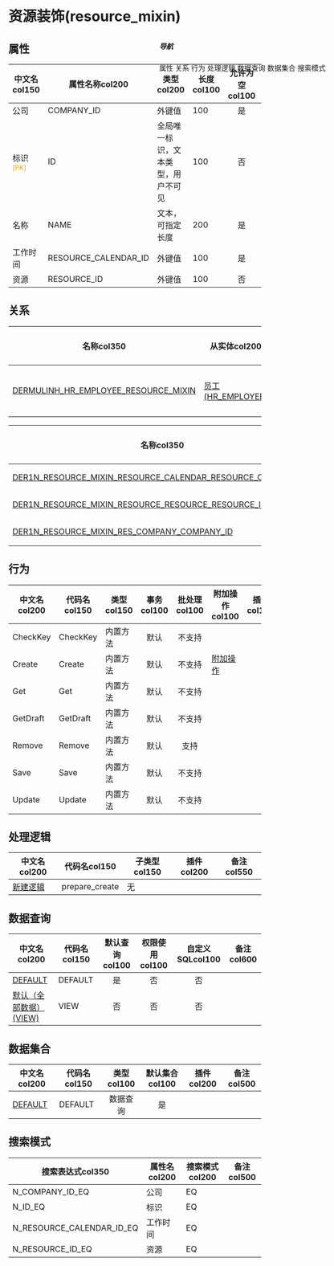 # 资源装饰(resource_mixin)  <!-- {docsify-ignore-all} -->


## 属性
|    中文名col150 | 属性名称col200           | 类型col200     | 长度col100    |允许为空col100    |  备注col500  |
| --------   |------------| -----  | -----  | :----: | -------- |
|公司|COMPANY_ID|外键值|100|是||
|标识<sup class="footnote-symbol"><font color=orange>[PK]</font></sup>|ID|全局唯一标识，文本类型，用户不可见|100|否||
|名称|NAME|文本，可指定长度|200|是||
|工作时间|RESOURCE_CALENDAR_ID|外键值|100|是||
|资源|RESOURCE_ID|外键值|100|否||


## 关系

<el-row>
<el-tabs v-model="show_der">
<el-tab-pane label="主关系" name="major">

| 名称col350     |   从实体col200 | 关系类型col200     |   备注col500  |
| -------- |---------- |------------|----- |
|[DERMULINH_HR_EMPLOYEE_RESOURCE_MIXIN](der/DERMULINH_HR_EMPLOYEE_RESOURCE_MIXIN)|[员工(HR_EMPLOYEE)](module/hr/hr_employee)|多继承关系（虚拟实体）||


</el-tab-pane>
<el-tab-pane label="从关系" name="minor">

|  名称col350   | 主实体col200   | 关系类型col200   |    备注col500  |
| -------- |---------- |-----------|----- |
|[DER1N_RESOURCE_MIXIN_RESOURCE_CALENDAR_RESOURCE_CALENDAR_ID](der/DER1N_RESOURCE_MIXIN_RESOURCE_CALENDAR_RESOURCE_CALENDAR_ID)|[资源工作时间(RESOURCE_CALENDAR)](module/resource/resource_calendar)|1:N关系||
|[DER1N_RESOURCE_MIXIN_RESOURCE_RESOURCE_RESOURCE_ID](der/DER1N_RESOURCE_MIXIN_RESOURCE_RESOURCE_RESOURCE_ID)|[资源(RESOURCE_RESOURCE)](module/resource/resource_resource)|1:N关系||
|[DER1N_RESOURCE_MIXIN_RES_COMPANY_COMPANY_ID](der/DER1N_RESOURCE_MIXIN_RES_COMPANY_COMPANY_ID)|[公司(RES_COMPANY)](module/base/res_company)|1:N关系||

</el-tab-pane>
</el-tabs>
</el-row>

## 行为
| 中文名col200    | 代码名col150    | 类型col150    | 事务col100   | 批处理col100   | 附加操作col100  | 插件col150    |  备注col300  |
| -------- |---------- |----------- |:----:|:----:|---------| ----- | ----- |
|CheckKey|CheckKey|内置方法|默认|不支持||||
|Create|Create|内置方法|默认|不支持|[附加操作](index/action_logic_index#resource_mixin_Create)|||
|Get|Get|内置方法|默认|不支持||||
|GetDraft|GetDraft|内置方法|默认|不支持||||
|Remove|Remove|内置方法|默认|支持||||
|Save|Save|内置方法|默认|不支持||||
|Update|Update|内置方法|默认|不支持||||

## 处理逻辑
| 中文名col200    | 代码名col150    | 子类型col150    | 插件col200    |  备注col550  |
| -------- |---------- |----------- |------------|----------|
|[新建逻辑](module/resource/resource_mixin/logic/prepare_create)|prepare_create|无|||

## 数据查询
| 中文名col200    | 代码名col150    | 默认查询col100 | 权限使用col100 | 自定义SQLcol100 |  备注col600|
| --------  | --------   | :----:  |:----:  | :----:  |----- |
|[DEFAULT](module/resource/resource_mixin/query/Default)|DEFAULT|是|否 |否 ||
|[默认（全部数据）(VIEW)](module/resource/resource_mixin/query/View)|VIEW|否|否 |否 ||

## 数据集合
| 中文名col200  | 代码名col150  | 类型col100 | 默认集合col100 |   插件col200|   备注col500|
| --------  | --------   | :----:   | :----:   | ----- |----- |
|[DEFAULT](module/resource/resource_mixin/dataset/Default)|DEFAULT|数据查询|是|||

## 搜索模式
|   搜索表达式col350   |    属性名col200    |    搜索模式col200        |备注col500  |
| -------- |------------|------------|------|
|N_COMPANY_ID_EQ|公司|EQ||
|N_ID_EQ|标识|EQ||
|N_RESOURCE_CALENDAR_ID_EQ|工作时间|EQ||
|N_RESOURCE_ID_EQ|资源|EQ||

<div style="display: block; overflow: hidden; position: fixed; top: 140px; right: 100px;">

##### 导航
<el-anchor >
<el-anchor-link :href="`#/module/resource/resource_mixin?id=属性`">
  属性
</el-anchor-link>
<el-anchor-link :href="`#/module/resource/resource_mixin?id=关系`">
  关系
</el-anchor-link>
<el-anchor-link :href="`#/module/resource/resource_mixin?id=行为`">
  行为
</el-anchor-link>
<el-anchor-link :href="`#/module/resource/resource_mixin?id=处理逻辑`">
  处理逻辑
</el-anchor-link>
<el-anchor-link :href="`#/module/resource/resource_mixin?id=数据查询`">
  数据查询
</el-anchor-link>
<el-anchor-link :href="`#/module/resource/resource_mixin?id=数据集合`">
  数据集合
</el-anchor-link>
<el-anchor-link :href="`#/module/resource/resource_mixin?id=搜索模式`">
  搜索模式
</el-anchor-link>
</el-anchor>
</div>

<script>
 const { createApp } = Vue
  createApp({
    data() {
      return {
show_der:'major',


      }
    },
    methods: {
    }
  }).use(ElementPlus).mount('#app')
</script>